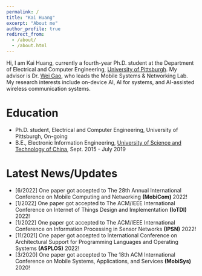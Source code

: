 ```yaml
---
permalink: /
title: "Kai Huang"
excerpt: "About me"
author_profile: true
redirect_from: 
  - /about/
  - /about.html
---
```


Hi, I am Kai Huang, currently a fourth-year Ph.D. student at the Department of Electrical and Computer Engineering, [University of Pittsburgh](https://www.pitt.edu/). My advisor is Dr. [Wei Gao](https://sites.pitt.edu/~weigao/), who leads the Mobile Systems & Networking Lab. My research interests include on-device AI, AI for systems, and AI-assisted wireless communication systems.

Education
======
* Ph.D. student, Electrical and Computer Engineering, University of Pittsburgh, On-going
* B.E., Electronic Information Engineering, [University of Science and Technology of China](https://en.ustc.edu.cn/), Sept. 2015 - July 2019

Latest News/Updates
======
* [6/2022] One paper got accepted to The 28th Annual International Conference on Mobile Computing and Networking <b>(MobiCom)</b> 2022!
* [1/2022] One paper got accepted to The ACM/IEEE International Conference on Internet of Things Design and Implementation <b>(IoTDI)</b> 2022!
* [1/2022] One paper got accepted to The ACM/IEEE International Conference on Information Processing in Sensor Networks <b>(IPSN)</b> 2022!
* [11/2021] One paper got accepted to International Conference on Architectural Support for Programming Languages and Operating Systems <b>(ASPLOS)</b> 2022!
* [3/2020] One paper got accepted to The 18th ACM International Conference on Mobile Systems, Applications, and Services <b>(MobiSys)</b> 2020!
